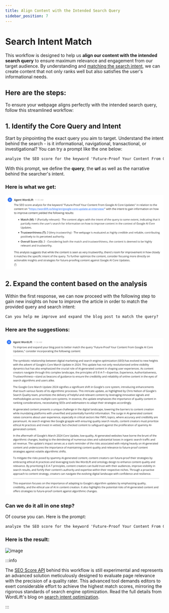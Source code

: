 ```yaml
---
title: Align Content with the Intended Search Query
sidebar_position: 7
---
```


# Search Intent Match

This workflow is designed to help us **align our content with the intended search query** to ensure maximum relevance and engagement from our target audience. By understanding and [matching the search intent](https://wordlift.io/blog/en/search-intent-optimization/), we can create content that not only ranks well but also satisfies the user's informational needs.


## Here are the steps:

To ensure your webpage aligns perfectly with the intended search query, follow this streamlined workflow:

## 1. Identify the Core Query and Intent

Start by pinpointing the exact query you aim to target. Understand the intent behind the search - is it informational, navigational, transactional, or investigational? You can try a prompt like the one below:

```md
analyze the SEO score for the keyword 'Future-Proof Your Content From Google Core Updates' in relation to the content on 'https://wordlift.io/blog/en/google-core-update-ai-interview/' the intent is to gain information on how to improve existing content.
```

With this prompt, we define the **query**, the **url** as well as the narrative behind the searcher's intent.

### Here is what we get:

![image](../images/agent-wordlift-query-match.png)

## 2. Expand the content based on the analysis

Within the first response, we can now proceed with the following step to gain new insights on how to improve the article in order to match the provided query and search intent:

```md
Can you help me improve and expand the blog post to match the query?
```

### Here are the suggestions:

![image](../images/agent-wordlift-query-match-expansion.png)

### Can we do it all in one step?

Of course you can. Here is the prompt:

```md
analyze the SEO score for the keyword 'Future-Proof Your Content From Google AI Core Updates' in relation to the content on 'https://wordlift.io/blog/en/google-core-update-ai-interview/' the intent is to gain information on how to improve content. After that help me improve and expand the blog post accordingly.
```

### Here is the result:

![image](../images/agent-wordlift-query-match-expansion-one-shot.gif)

:::info

The [SEO Score API](https://docs.wordlift.io/api/seo-score/create-seo-score/) behind this workflow is still experimental and represents an advanced solution meticulously designed to evaluate page relevance with the precision of a quality rater. This advanced tool demands editors to exert considerable effort to achieve the highest match scores, mirroring the rigorous standards of search engine optimization. Read the full details from WordLift's blog on [search intent optimization](https://wordlift.io/blog/en/search-intent-optimization/).

:::